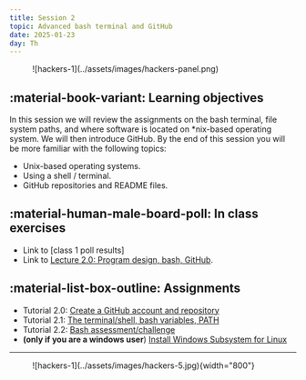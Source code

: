```yaml
---
title: Session 2
topic: Advanced bash terminal and GitHub
date: 2025-01-23
day: Th
---
```


<figure markdown="span">
  ![hackers-1](../assets/images/hackers-panel.png)
</figure>

## :material-book-variant: Learning objectives

In this session we will review the assignments on the bash terminal, 
file system paths, and where software is located on \*nix-based operating
system. We will then introduce GitHub. 
By the end of this session you will be more familiar with the following topics:

- Unix-based operating systems.
- Using a shell / terminal.
- GitHub repositories and README files.

## :material-human-male-board-poll: In class exercises

- Link to [class 1 poll results]
- Link to [Lecture 2.0: Program design, bash, GitHub](../lectures/2.0).
<!-- - Link to [Lecture 2.1: bash advanced, GitHub](/lectures/2.) -->

## :material-list-box-outline: Assignments

- Tutorial 2.0: [Create a GitHub account and repository](../tutorials/2.0-github)
- Tutorial 2.1: [The terminal/shell, bash variables, PATH](../tutorials/2.1-shell)
- Tutorial 2.2: [Bash assessment/challenge](../tutorials/2.2-bash/)
- **(only if you are a windows user**) [Install Windows Subsystem for Linux](https://learn.microsoft.com/en-us/windows/wsl/install)

<!-- https://mybinder.org/v2/gh/eaton-lab/hack-the-planet/HEAD?filepath=notebooks">Notebook 2.0</a>: bash assessment</li> -->

--------------------------------

<figure markdown="span">
  ![hackers-1](../assets/images/hackers-5.jpg){width="800"}
</figure>
